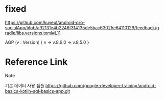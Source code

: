 # fixed

https://github.com/kuyeol/android-pro-socialApp/blob/a92131e4b2246f314135de5bac63025e64110129/feedback/gradle/libs.versions.toml#L11

AGP (v : Version) { v ->
v.8.9.0 -> v.8.5.0
}


# Reference Link

> [!note]
> 기본 데이터 사용 샘플
> https://github.com/google-developer-training/android-basics-kotlin-sql-basics-app.git
